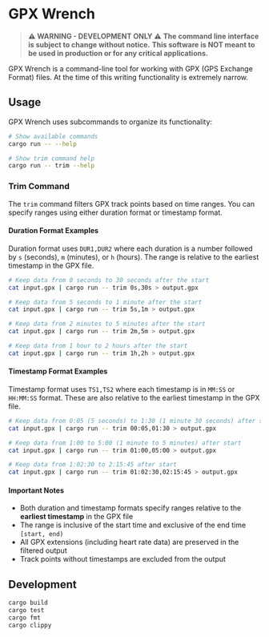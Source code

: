 # GPX Wrench

> **⚠️ WARNING - DEVELOPMENT ONLY ⚠️**
> **The command line interface is subject to change without notice.**
> **This software is NOT meant to be used in production or for any critical applications.**

GPX Wrench is a command-line tool for working with GPX (GPS Exchange Format) files. At the
time of this writing functionality is extremely narrow.

## Usage

GPX Wrench uses subcommands to organize its functionality:

```bash
# Show available commands
cargo run -- --help

# Show trim command help
cargo run -- trim --help
```

### Trim Command

The `trim` command filters GPX track points based on time ranges. You can specify ranges using either duration format or timestamp format.

#### Duration Format Examples

Duration format uses `DUR1,DUR2` where each duration is a number followed by `s` (seconds), `m` (minutes), or `h` (hours). The range is relative to the earliest timestamp in the GPX file.

```bash
# Keep data from 0 seconds to 30 seconds after the start
cat input.gpx | cargo run -- trim 0s,30s > output.gpx

# Keep data from 5 seconds to 1 minute after the start
cat input.gpx | cargo run -- trim 5s,1m > output.gpx

# Keep data from 2 minutes to 5 minutes after the start
cat input.gpx | cargo run -- trim 2m,5m > output.gpx

# Keep data from 1 hour to 2 hours after the start
cat input.gpx | cargo run -- trim 1h,2h > output.gpx
```

#### Timestamp Format Examples

Timestamp format uses `TS1,TS2` where each timestamp is in `MM:SS` or `HH:MM:SS` format. These are also relative to the earliest timestamp in the GPX file.

```bash
# Keep data from 0:05 (5 seconds) to 1:30 (1 minute 30 seconds) after start
cat input.gpx | cargo run -- trim 00:05,01:30 > output.gpx

# Keep data from 1:00 to 5:00 (1 minute to 5 minutes) after start
cat input.gpx | cargo run -- trim 01:00,05:00 > output.gpx

# Keep data from 1:02:30 to 2:15:45 after start
cat input.gpx | cargo run -- trim 01:02:30,02:15:45 > output.gpx
```

#### Important Notes

- Both duration and timestamp formats specify ranges relative to the **earliest timestamp** in the GPX file
- The range is inclusive of the start time and exclusive of the end time `[start, end)`
- All GPX extensions (including heart rate data) are preserved in the filtered output
- Track points without timestamps are excluded from the output

## Development

```bash
cargo build
cargo test
cargo fmt
cargo clippy
```
